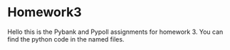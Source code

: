 # Homework3
Hello this is the Pybank and Pypoll assignments for homework 3.
You can find the python code in the named files. 
